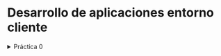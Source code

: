 # Desarrollo de aplicaciones entorno cliente
<details>
    <summary>Práctica 0</summary>
        [Práctica 0] https://github.com/antmug/DWEC/tree/main/P0
</details>